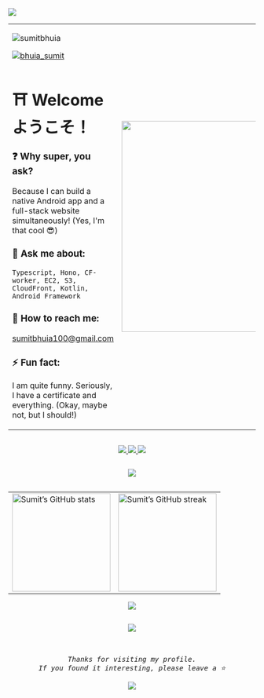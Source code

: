 <!-- Animated name -->

  <a>
    <img src="https://readme-typing-svg.demolab.com?font=Major+Mono+Display&size=42&pause=500&color=6CC644&center=true&vCenter=true&width=1000&height=100&lines=I'm+Sumit+Bhuia!;Super+FullStack+DEV+from+India">
  </a>





<!-- Content Table -->

<table  align="center" >
  <tr width=55%>
    <td>
    <!-- Twitter visitors and badges -->
      <p align="left"> 
        <img src="https://komarev.com/ghpvc/?username=sumitbhuia&label=Profile%20views&color=0e75b6&style=flat" alt="sumitbhuia" /> 
      </p>
      <p align="left"> 
        <a href="https://twitter.com/bhuia_sumit" target="blank">
          <img src="https://img.shields.io/twitter/follow/bhuia_sumit?logo=twitter&style=for-the-badge" alt="bhuia_sumit" />
        </a> 
      </p>
  
  <!-- Written About Section stuff -->
  # ⛩ Welcome ようこそ！
  
  ### ❓ Why super, you ask?
  Because I can build a native Android app and a full-stack website simultaneously! (Yes, I'm that cool 😎)

  
  ### 🦾 Ask me about:
  ```Typescript, Hono, CF-worker, EC2, S3, CloudFront, Kotlin, Android Framework```
  
  ### 💬 How to reach me:
  sumitbhuia100@gmail.com
  
  ### ⚡️ Fun fact:
  I am quite funny. Seriously, I have a certificate and everything. (Okay, maybe not, but I should!)

</td >
    <td  width="45%" align="center" > <img align="center" src="https://gifdb.com/images/high/coding-function-repeat-eat-sleep-7zxwkklr847mhchm.webp" width="430" /></td>
  </tr>
</table>






<!-- Line divider -->
<img src="https://user-images.githubusercontent.com/40994679/205493787-f78d782e-3f18-4759-b2cd-6f8debe25250.png" width="100%" height="1px"/>

<!-- CONNECT WITH ME -->
<p align="center">
  <a href="https://instagram.com/bsumitt">
    <img src="https://skillicons.dev/icons?i=instagram"/>
  </a>
  <a href="https://linkedin.com/in/sumitbhuia">
    <img src="https://skillicons.dev/icons?i=linkedin"/>
  </a>
  <a href="https://twitter.com/bhuia_sumit">
    <img src="https://skillicons.dev/icons?i=twitter"/>
  </a>
</p>

<!-- Line divider -->
<img src="https://user-images.githubusercontent.com/40994679/205493787-f78d782e-3f18-4759-b2cd-6f8debe25250.png" width="100%" height="1px"/>

<!-- Tools -->
<p align="center">
  <img src="https://skillicons.dev/icons?i=nextjs,prometheus,grafana,redis,supabase,vercel,jest,vitest,typescript,prisma,postgres,aws,docker,cloudflare,workers,nginx,postman,vite,javascript,npm,mongo,express,react,nodejs,html,css,tailwind,androidstudio,kotlin,firebase,c,cpp,git,github,linux,vscode,octave,matlab,markdown,gradle"/>
</p>

<!-- Line divider -->
<img src="https://user-images.githubusercontent.com/40994679/205493787-f78d782e-3f18-4759-b2cd-6f8debe25250.png" width="100%" height="1px"/>

<!-- Github stats -->
<table align="center">
  <tr>
    <td>
      <img align="center" src="https://github-readme-stats.vercel.app/api?username=sumitbhuia&show_icons=true&locale=en&theme=merko&hide_border=true" alt="Sumit’s GitHub stats" height="200" />
    </td>
    <td>
      <img align="center" src="https://github-readme-streak-stats.herokuapp.com/?user=sumitbhuia&theme=merko&hide_border=true" alt="Sumit’s GitHub streak" height="200" />
    </td>
  </tr>
</table>

<p align="center">
  <img align="center" src="https://github-readme-stats.vercel.app/api/top-langs?username=sumitbhuia&show_icons=true&locale=en&layout=compact&theme=merko&hide_border=true"/>
</p>

<!-- Line divider -->
<img src="https://user-images.githubusercontent.com/40994679/205493787-f78d782e-3f18-4759-b2cd-6f8debe25250.png" width="100%" height="1px"/>

<!-- Random quotes -->
<p align="center">
  <img src="https://quotes-github-readme.vercel.app/api?type=horizontal&theme=merko"/>
</p>

<p align="center"><br><br>
  <samp>
    <i>Thanks for visiting my profile.<br>If you found it interesting, please leave a ⭐️ </i>
  </samp>
</p>

<p align="center" width="100%">
  <img src="https://capsule-render.vercel.app/api?type=waving&color=gradient&height=150&width=10000%&section=footer&text=Have%20a%20Nice%20Day!"/>
</p>
